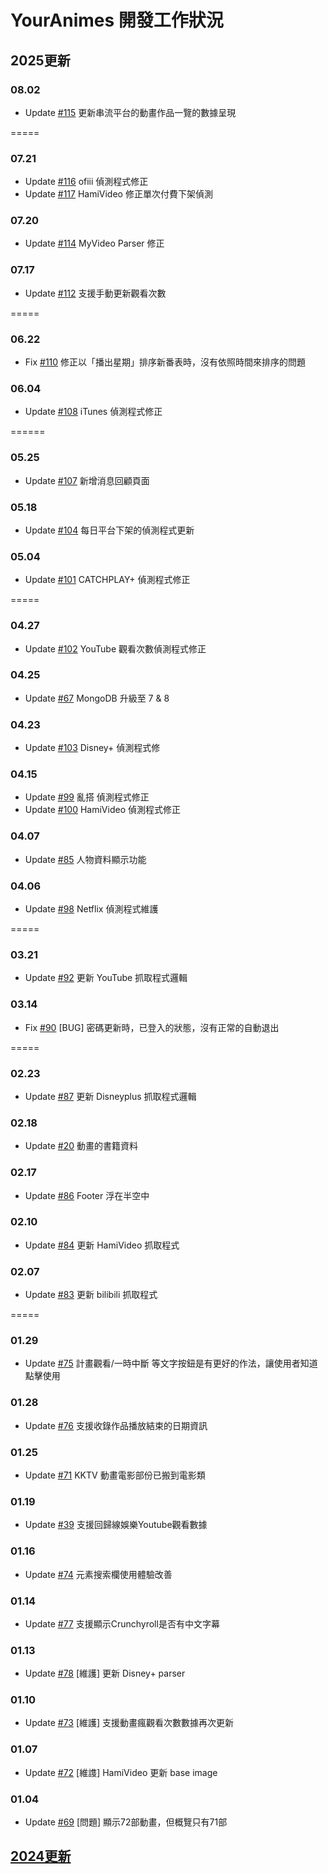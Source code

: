 # YourAnimes 開發工作狀況

## 2025更新
### 08.02
* Update [#115](../../issues/115) 更新串流平台的動畫作品一覽的數據呈現


=====
### 07.21
* Update [#116](../../issues/116) ofiii 偵測程式修正
* Update [#117](../../issues/117) HamiVideo 修正單次付費下架偵測

### 07.20
* Update [#114](../../issues/114) MyVideo Parser 修正

### 07.17
* Update [#112](../../issues/112) 支援手動更新觀看次數


=====
### 06.22
* Fix [#110](../../issues/110) 修正以「播出星期」排序新番表時，沒有依照時間來排序的問題


### 06.04
* Update [#108](../../issues/108) iTunes 偵測程式修正


======
### 05.25
* Update [#107](/../../issues/107) 新增消息回顧頁面

### 05.18
* Update [#104](/../../issues/104) 每日平台下架的偵測程式更新

### 05.04
* Update [#101](/../../issues/101) CATCHPLAY+ 偵測程式修正


=====
### 04.27
* Update [#102](/../../issues/102) YouTube 觀看次數偵測程式修正

### 04.25
* Update [#67](/../../issues/67) MongoDB 升級至 7 & 8

### 04.23
* Update [#103](/../../issues/103) Disney+ 偵測程式修

### 04.15
* Update [#99](/../../issues/99) 亂搭 偵測程式修正
* Update [#100](/../../issues/100) HamiVideo 偵測程式修正

### 04.07
* Update [#85](/../../issues/85) 人物資料顯示功能

### 04.06
* Update [#98](/../../issues/98) Netflix 偵測程式維護


=====
### 03.21
* Update [#92](/../../issues/92) 更新 YouTube 抓取程式邏輯

### 03.14
* Fix [#90](/../../issues/90) [BUG] 密碼更新時，已登入的狀態，沒有正常的自動退出


=====
### 02.23
* Update [#87](/../../issues/87) 更新 Disneyplus 抓取程式邏輯

### 02.18
* Update [#20](/../../issues/20) 動畫的書籍資料

### 02.17
* Update [#86](/../../issues/86) Footer 浮在半空中

### 02.10
* Update [#84](/../../issues/84) 更新 HamiVideo 抓取程式

### 02.07
* Update [#83](/../../issues/83) 更新 bilibili 抓取程式


=====
### 01.29
* Update [#75](/../../issues/75) 計畫觀看/一時中斷 等文字按鈕是有更好的作法，讓使用者知道點擊使用

### 01.28
* Update [#76](/../../issues/76) 支援收錄作品播放結束的日期資訊

### 01.25
* Update [#71](/../../issues/71) KKTV 動畫電影部份已搬到電影類

### 01.19
* Update [#39](/../../issues/39) 支援回歸線娛樂Youtube觀看數據
 
### 01.16
* Update [#74](/../../issues/74) 元素搜索欄使用體驗改善

### 01.14
* Update [#77](/../../issues/77) 支援顯示Crunchyroll是否有中文字幕

### 01.13
* Update [#78](/../../issues/78) [維護] 更新 Disney+ parser 

### 01.10
* Update [#73](/../../issues/73) [維護] 支援動畫瘋觀看次數數據再次更新

### 01.07
* Update [#72](/../../issues/72) [維謢] HamiVideo 更新 base image

### 01.04
* Update [#69](/../../issues/69) [問題] 顯示72部動畫，但概覽只有71部

  
## [2024更新](2024README.md)
